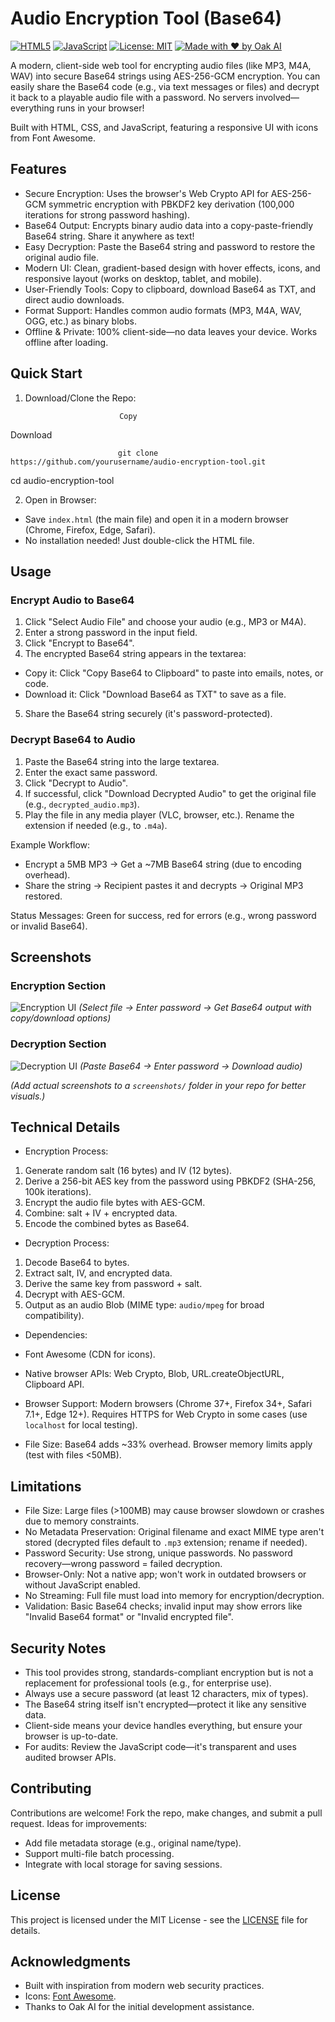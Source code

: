 
# Audio Encryption Tool (Base64)

[![HTML5](https://img.shields.io/badge/HTML5-E34F26?style=for-the-badge&logo=html5&logoColor=white)](https://html5.org/)
[![JavaScript](https://img.shields.io/badge/JavaScript-F7DF1E?style=for-the-badge&logo=javascript&logoColor=black)](https://developer.mozilla.org/en-US/docs/Web/JavaScript)
[![License: MIT](https://img.shields.io/badge/License-MIT-yellow.svg?style=for-the-badge)](https://opensource.org/licenses/MIT)
[![Made with ❤️ by Oak AI](https://img.shields.io/badge/Made%20with-%E2%9D%A4%EF%B8%8F-brightgreen?style=for-the-badge)](https://oak.ai/)

A modern, client-side web tool for encrypting audio files (like MP3, M4A, WAV) into secure Base64 strings using AES-256-GCM encryption. You can easily share the Base64 code (e.g., via text messages or files) and decrypt it back to a playable audio file with a password. No servers involved—everything runs in your browser!

Built with HTML, CSS, and JavaScript, featuring a responsive UI with icons from Font Awesome.

## Features

- Secure Encryption: Uses the browser's Web Crypto API for AES-256-GCM symmetric encryption with PBKDF2 key derivation (100,000 iterations for strong password hashing).
- Base64 Output: Encrypts binary audio data into a copy-paste-friendly Base64 string. Share it anywhere as text!
- Easy Decryption: Paste the Base64 string and password to restore the original audio file.
- Modern UI: Clean, gradient-based design with hover effects, icons, and responsive layout (works on desktop, tablet, and mobile).
- User-Friendly Tools: Copy to clipboard, download Base64 as TXT, and direct audio downloads.
- Format Support: Handles common audio formats (MP3, M4A, WAV, OGG, etc.) as binary blobs.
- Offline & Private: 100% client-side—no data leaves your device. Works offline after loading.

## Quick Start

1. Download/Clone the Repo:

                            Copy
Download

                            git clone https://github.com/yourusername/audio-encryption-tool.git
   cd audio-encryption-tool
                        


2. Open in Browser:
- Save `index.html` (the main file) and open it in a modern browser (Chrome, Firefox, Edge, Safari).
- No installation needed! Just double-click the HTML file.

## Usage

### Encrypt Audio to Base64
1. Click "Select Audio File" and choose your audio (e.g., MP3 or M4A).
2. Enter a strong password in the input field.
3. Click "Encrypt to Base64".
4. The encrypted Base64 string appears in the textarea:
- Copy it: Click "Copy Base64 to Clipboard" to paste into emails, notes, or code.
- Download it: Click "Download Base64 as TXT" to save as a file.
5. Share the Base64 string securely (it's password-protected).

### Decrypt Base64 to Audio
1. Paste the Base64 string into the large textarea.
2. Enter the exact same password.
3. Click "Decrypt to Audio".
4. If successful, click "Download Decrypted Audio" to get the original file (e.g., `decrypted_audio.mp3`).
5. Play the file in any media player (VLC, browser, etc.). Rename the extension if needed (e.g., to `.m4a`).

Example Workflow:
- Encrypt a 5MB MP3 → Get a ~7MB Base64 string (due to encoding overhead).
- Share the string → Recipient pastes it and decrypts → Original MP3 restored.

Status Messages: Green for success, red for errors (e.g., wrong password or invalid Base64).

## Screenshots

### Encryption Section
![Encryption UI](screenshots/encryption.png)
*(Select file → Enter password → Get Base64 output with copy/download options)*

### Decryption Section
![Decryption UI](screenshots/decryption.png)
*(Paste Base64 → Enter password → Download audio)*

*(Add actual screenshots to a `screenshots/` folder in your repo for better visuals.)*

## Technical Details

- Encryption Process:
1. Generate random salt (16 bytes) and IV (12 bytes).
2. Derive a 256-bit AES key from the password using PBKDF2 (SHA-256, 100k iterations).
3. Encrypt the audio file bytes with AES-GCM.
4. Combine: salt + IV + encrypted data.
5. Encode the combined bytes as Base64.

- Decryption Process:
1. Decode Base64 to bytes.
2. Extract salt, IV, and encrypted data.
3. Derive the same key from password + salt.
4. Decrypt with AES-GCM.
5. Output as an audio Blob (MIME type: `audio/mpeg` for broad compatibility).

- Dependencies:
- Font Awesome (CDN for icons).
- Native browser APIs: Web Crypto, Blob, URL.createObjectURL, Clipboard API.

- Browser Support: Modern browsers (Chrome 37+, Firefox 34+, Safari 7.1+, Edge 12+). Requires HTTPS for Web Crypto in some cases (use `localhost` for local testing).

- File Size: Base64 adds ~33% overhead. Browser memory limits apply (test with files <50MB).

## Limitations

- File Size: Large files (>100MB) may cause browser slowdown or crashes due to memory constraints.
- No Metadata Preservation: Original filename and exact MIME type aren't stored (decrypted files default to `.mp3` extension; rename if needed).
- Password Security: Use strong, unique passwords. No password recovery—wrong password = failed decryption.
- Browser-Only: Not a native app; won't work in outdated browsers or without JavaScript enabled.
- No Streaming: Full file must load into memory for encryption/decryption.
- Validation: Basic Base64 checks; invalid input may show errors like "Invalid Base64 format" or "Invalid encrypted file".

## Security Notes

- This tool provides strong, standards-compliant encryption but is not a replacement for professional tools (e.g., for enterprise use).
- Always use a secure password (at least 12 characters, mix of types).
- The Base64 string itself isn't encrypted—protect it like any sensitive data.
- Client-side means your device handles everything, but ensure your browser is up-to-date.
- For audits: Review the JavaScript code—it's transparent and uses audited browser APIs.

## Contributing

Contributions are welcome! Fork the repo, make changes, and submit a pull request. Ideas for improvements:
- Add file metadata storage (e.g., original name/type).
- Support multi-file batch processing.
- Integrate with local storage for saving sessions.



## License

This project is licensed under the MIT License - see the [LICENSE](LICENSE) file for details.

## Acknowledgments

- Built with inspiration from modern web security practices.
- Icons: [Font Awesome](https://fontawesome.com/).
- Thanks to Oak AI for the initial development assistance.
